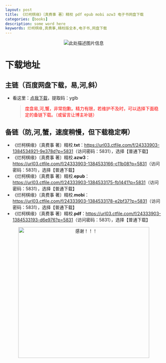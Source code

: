 ```yaml
---
layout: post
title: 《烂柯棋缘》〔真费事 著〕精校 pdf epub mobi azw3 电子书网盘下载
categories: [books]
description: some word here
keywords: 烂柯棋缘,真费事,精校版全本,电子书,网盘下载
---
```


<div align="center"><img src="https://qweree.cn/wp-content/uploads/2024/10/lan-ke-qi-yuan.jpg" alt="此处描述图片信息"></div>

# 下载地址

## 主链（百度网盘下载，易,河,斜）

- 看这里：[点我下载](https://pan.baidu.com/s/1iMXUbSbtZQZjDcqDmnWUyw?pwd=yglb)，提取码：yglb

  > <p style="color:red" >度盘易,河,蟹，非常抱歉。精力有限，若维护不及时，可以选择下面稳定的备链下载。（或留言让博主补链）</p>

## 备链（防,河,蟹，速度稍慢，但下载稳定啊）

- 《烂柯棋缘》〔真费事 著〕精校.**txt**：<https://url03.ctfile.com/f/24333903-1384534921-9e378d?p=5831>（访问密码：5831），选择【普通下载】
- 《烂柯棋缘》〔真费事 著〕精校.**azw3**：<https://url03.ctfile.com/f/24333903-1384533166-c11b08?p=5831>（访问密码：5831），选择【普通下载】
- 《烂柯棋缘》〔真费事 著〕精校.**epub**：<https://url03.ctfile.com/f/24333903-1384533175-fb1441?p=5831>（访问密码：5831），选择【普通下载】
- 《烂柯棋缘》〔真费事 著〕精校.**mobi**：<https://url03.ctfile.com/f/24333903-1384533178-e2bf37?p=5831>（访问密码：5831），选择【普通下载】
- 《烂柯棋缘》〔真费事 著〕精校.**pdf**：<https://url03.ctfile.com/f/24333903-1384533193-d6e976?p=5831>（访问密码：5831），选择【普通下载】

<div align="center"><img src="https://pic.imgdb.cn/item/6707df6bd29ded1a8ce37031.gif" alt="感谢！！！" width="420px" height="auto"/></div>
